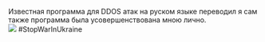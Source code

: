 Известная программа для DDOS атак на руском языке переводил я сам также программа была усовершенствована мною лично.<br>
<img src="https://img.shields.io/badge/%D0%9F%D0%95%D0%A0%D0%95%D0%92%D0%95%D0%94%D0%95%D0%9D%D0%9E-HACK%20ONE-red">
#StopWarInUkraine
